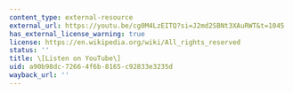 ```yaml
---
content_type: external-resource
external_url: https://youtu.be/cg0M4LzEITQ?si=J2md2SBNt3XAuRWT&t=1045
has_external_license_warning: true
license: https://en.wikipedia.org/wiki/All_rights_reserved
status: ''
title: \[Listen on YouTube\]
uid: a90b98dc-7266-4f6b-8165-c92833e3235d
wayback_url: ''
---
```

